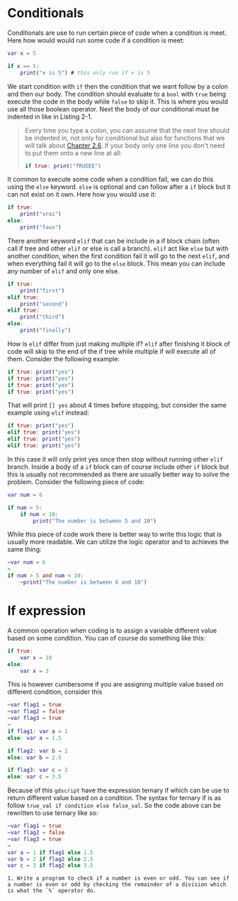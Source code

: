 # Conditionals

Conditionals are use to run certain piece of code when a condition is meet. Here how would would run some code if a condition is meet:

```gd
var x = 5

if x == 5:
    print("x is 5") # this only run if x is 5
```

We start condition with `if` then the condition that we want follow by a colon and then our body. The condition should evaluate to a `bool` with `true` being execute the code in the body while `false` to skip it. This is where you would use all those boolean operator. Next the body of our conditional must be indented in like in Listing 2-1.

> Every time you type a colon, you can assume that the next line should be indented in, not only for conditional but also for functions that we will talk about [Chapter 2.6](./6-functions.md). If your body only one line you don't need to put them onto a new line at all:
>
> ```gd
> if true: print("TRUEEE")
> ```

It common to execute some code when a condition fail, we can do this using the `else` keyword. `else` is optional and can follow after a `if` block but it can not exist on it own. Here how you would use it:

```gd
if true:
    print("vrai")
else:
    print("faux")
```

There another keyword `elif` that can be include in a if block chain (often call if tree and other `elif` or else is call a branch). `elif` act like `else` but with another condition, when the first condition fail it will go to the next `elif`, and when everything fail it will go to the `else` block. This mean you can include any number of `elif` and only one else.

```gd
if true:
    print("first")
elif true:
    print("second")
elif true:
    print("third")
else:
    print("finally")
```

How is `elif` differ from just making multiple if? `elif` after finishing it block of code will skip to the end of the if tree while multiple if will execute all of them. Consider the following example:

```gd
if true: print("yes")
if true: print("yes")
if true: print("yes")
if true: print("yes")
```

That will print `[] yes` about 4 times before stopping, but consider the same example using `elif` instead:

```gd
if true: print("yes")
elif true: print("yes")
elif true: print("yes")
elif true: print("yes")
```

In this case it will only print yes once then stop without running other `elif` branch. Inside a body of a `if` block can of course include other `if` block but this is usually not recommended as there are usually better way to solve the problem. Consider the following piece of code:

```gd
var num = 6

if num > 5:
    if num < 10:
        print("The number is between 5 and 10")
```

While this piece of code work there is better way to write this logic that is usually more readable. We can utilize the logic operator and to achieves the same thing:

```gd
~var num = 6
~
if num > 5 and num < 10:
    ~print("The number is between 6 and 10")
```

# If expression

A common operation when coding is to assign a variable different value based on some condition. You can of course do something like this:

```gd
if true:
    var x = 10
else:
    var x = 3
```

This is however cumbersome if you are assigning multiple value based on different condition, consider this

```gd
~var flag1 = true
~var flag2 = false
~var flag3 = true
~
if flag1: var a = 1
else: var a = 1.5

if flag2: var b = 2
else: var b = 2.5

if flag3: var c = 3
else: var c = 3.5
```

Because of this `gdscript` have the expression ternary if which can be use to return different value based on a condition. The syntax for ternary if is as follow `true_val if condition else false_val`. So the code above can be rewritten to use ternary like so:

```gd
~var flag1 = true
~var flag2 = false
~var flag3 = true
~
var a = 1 if flag1 else 1.5
var b = 2 if flag2 else 2.5
var c = 3 if flag2 else 3.5
```

```admonish act
1. Write a program to check if a number is even or odd. You can see if a number is even or odd by checking the remainder of a division which is what the `%` operator do.
```
